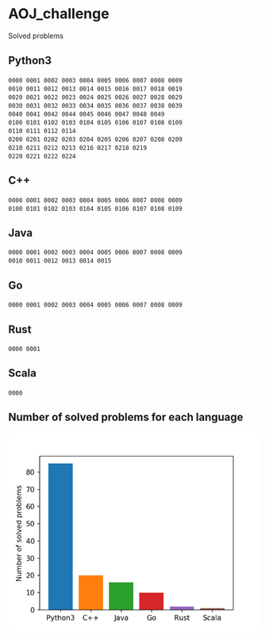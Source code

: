 # AOJ_challenge
Solved problems

## Python3
`0000 0001 0002 0003 0004 0005 0006 0007 0008 0009`  
`0010 0011 0012 0013 0014 0015 0016 0017 0018 0019`  
`0020 0021 0022 0023 0024 0025 0026 0027 0028 0029`  
`0030 0031 0032 0033 0034 0035 0036 0037 0038 0039`  
`0040 0041 0042 0044 0045 0046 0047 0048 0049`  
`0100 0101 0102 0103 0104 0105 0106 0107 0108 0109`  
`0110 0111 0112 0114`  
`0200 0201 0202 0203 0204 0205 0206 0207 0208 0209`  
`0210 0211 0212 0213 0216 0217 0218 0219`  
`0220 0221 0222 0224`  

## C++
`0000 0001 0002 0003 0004 0005 0006 0007 0008 0009`  
`0100 0101 0102 0103 0104 0105 0106 0107 0108 0109`  

## Java
`0000 0001 0002 0003 0004 0005 0006 0007 0008 0009`  
`0010 0011 0012 0013 0014 0015`  

## Go
`0000 0001 0002 0003 0004 0005 0006 0007 0008 0009`  

## Rust
`0000 0001`  

## Scala
`0000`  

## Number of solved problems for each language
![num_solved_problems.png](https://github.com/ehki/AOJ_challenge/blob/master/num_solved_problems.png?raw=true "Number of solved problems for each language")
